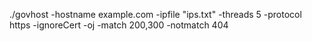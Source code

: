 ./govhost -hostname example.com -ipfile "ips.txt" -threads 5 -protocol https -ignoreCert -oj -match 200,300 -notmatch 404

